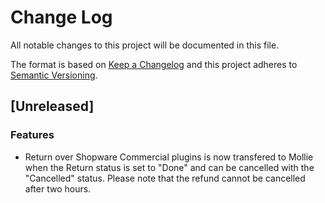 # Change Log
All notable changes to this project will be documented in this file.

The format is based on [Keep a Changelog](http://keepachangelog.com/)
and this project adheres to [Semantic Versioning](http://semver.org/).

## [Unreleased] 


### Features
- Return over Shopware Commercial plugins is now transfered to Mollie when the Return status is set to "Done" and can be cancelled with the "Cancelled" status. Please note that the refund cannot be cancelled after two hours.
 